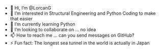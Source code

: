 - 👋 Hi, I’m @LorcanG
- 👀 I’m interested in Structural Engineering and Python Coding to make that easier
- 🌱 I’m currently learning Python
- 💞️ I’m looking to collaborate on ... no idea
- 📫 How to reach me ... can you send messages on GitHub?
- ⚡ Fun fact: The longest sea tunnel in the world is actually in Japan

<!---
LorcanG/LorcanG is a ✨ special ✨ repository because its `README.md` (this file) appears on your GitHub profile.
You can click the Preview link to take a look at your changes.
--->
